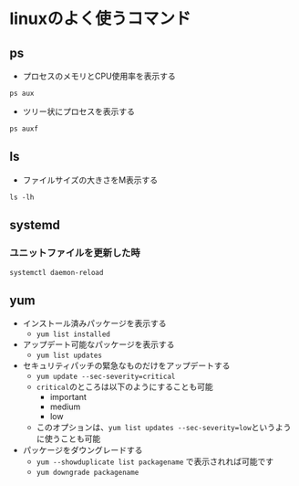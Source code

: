 # linuxのよく使うコマンド
## ps
- プロセスのメモリとCPU使用率を表示する
```
ps aux
```
- ツリー状にプロセスを表示する
```
ps auxf
```

## ls
- ファイルサイズの大きさをM表示する
```
ls -lh
```

## systemd
### ユニットファイルを更新した時
```
systemctl daemon-reload
```

## yum
- インストール済みパッケージを表示する
  - `yum list installed`
- アップデート可能なパッケージを表示する
  - `yum list updates`
- セキュリティパッチの緊急なものだけをアップデートする
  - `yum update --sec-severity=critical`
  - `critical`のところは以下のようにすることも可能
    - important
    - medium
    - low
  - このオプションは、`yum list updates --sec-severity=low`というように使うことも可能
- パッケージをダウングレードする
  - `yum --showduplicate list packagename` で表示されれば可能です
  - `yum downgrade packagename`